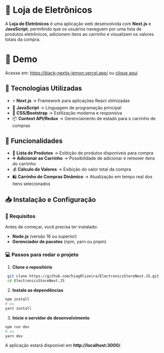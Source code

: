 # 🛒 Loja de Eletrônicos

A **Loja de Eletrônicos** é uma aplicação web desenvolvida com **Next.js** e **JavaScript**, permitindo que os usuários naveguem por uma lista de produtos eletrônicos, adicionem itens ao carrinho e visualizem os valores totais da compra.

# 🚀 Demo

Acesse em: https://black-nextjs-lemon.vercel.app/ ou [clique aqui]([mailto:seu-email@example.com](https://black-nextjs-lemon.vercel.app/))

## 🚀 Tecnologias Utilizadas

- ⚡ **Next.js** → Framework para aplicações React otimizadas
- 🔷 **JavaScript** → Linguagem de programação principal
- 🎨 **CSS/Bootstrap** → Estilização moderna e responsiva
- 📦 **Context API/Redux** → Gerenciamento de estado para o carrinho de compras

## 🎯 Funcionalidades

- 📌 **Lista de Produtos** → Exibição de produtos disponíveis para compra
- ➕ **Adicionar ao Carrinho** → Possibilidade de adicionar e remover itens do carrinho
- 💰 **Cálculo de Valores** → Exibição do valor total da compra
- 🛍️ **Carrinho de Compras Dinâmico** → Atualização em tempo real dos itens selecionados

## 📥 Instalação e Configuração

### 🔧 Requisitos
Antes de começar, você precisa ter instalado:
- **Node.js** (versão 16 ou superior)
- **Gerenciador de pacotes** (npm, yarn ou pnpm)

### 💻 Passos para rodar o projeto

1. **Clone o repositório**
```sh
 git clone https://github.com/hiag0liveira/ElectronicsStoreNext.JS.git
 cd ElectronicsStoreNext.JS
```

2. **Instale as dependências**
```sh
npm install
# ou
yarn install
```

3. **Inicie o servidor de desenvolvimento**
```sh
npm run dev
# ou
yarn dev
```

A aplicação estará disponível em **http://localhost:3000/**.

